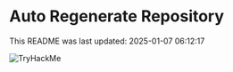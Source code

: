 # Auto Regenerate Repository

This README was last updated: 2025-01-07 06:12:17

 ![TryHackMe](https://tryhackme.com/badge/533634)